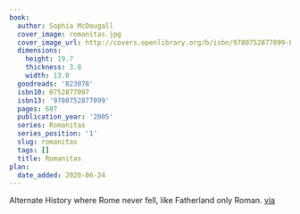 ```yaml
---
book:
  author: Sophia McDougall
  cover_image: romanitas.jpg
  cover_image_url: http://covers.openlibrary.org/b/isbn/9780752877099-L.jpg
  dimensions:
    height: 19.7
    thickness: 3.8
    width: 13.0
  goodreads: '823078'
  isbn10: 0752877097
  isbn13: '9780752877099'
  pages: 607
  publication_year: '2005'
  series: Romanitas
  series_position: '1'
  slug: romanitas
  tags: []
  title: Romanitas
plan:
  date_added: 2020-06-24
---
```


Alternate History where Rome never fell, like Fatherland only Roman. [via](https://www.reddit.com/r/Fantasy/comments/h877m0/fantasy_world_based_on_classical_antiquity/fus3igx/)

